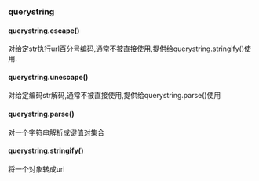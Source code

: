### querystring

#### querystring.escape()
对给定str执行url百分号编码,通常不被直接使用,提供给querystring.stringify()使用.
#### querystring.unescape()
对给定编码str解码,通常不被直接使用,提供给querystring.parse()使用
#### querystring.parse()
对一个字符串解析成键值对集合
#### querystring.stringify()
将一个对象转成url
